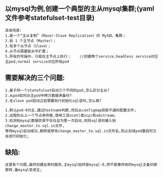 ## 以mysql为例,创建一个典型的主从mysql集群;(yaml文件参考statefulset-test目录)
```
具体场景:
1.是一个“主从复制”（Maser-Slave Replication）的 MySQL 集群；
2.有 1 个主节点（Master）；
3.有多个从节点（Slave）；
4.从节点需要能水平扩展；
5.所有的写操作，只能在主节点上执行；    //创建两个service,headless service对应主pod,normal service对应所有pod
```

## 需要解决的三个问题:
```
1.基于同一个statefulset启动三个不同的pod,怎么区分主从?
2.从pod如何从主pod中拷贝数据来备份?
3.在slave pod启动之前需要执行初始化sql语句,怎么做?

1.默认pod-0为主,通过hostname判断,然后从configmap获取不通的配置文件;
2.远程的从上一个节点来传输,使用工具ncat(或scp)和xbstream;
3.检测到mysql数据目录不存在且为第一次启动,则将sql语句输入到change_master_to.sql.in文件,
等待mysql启动成功,删除或修改change_master_to.sql.in文件名,防止后续pod重启时又会进行初始化;
```

## 缺陷:
```
这里有个问题,最终创建出来的服务,主mysql始终是mysql-0,而不是像传统的mysql主备切换那样,备mysql变成主;
```


